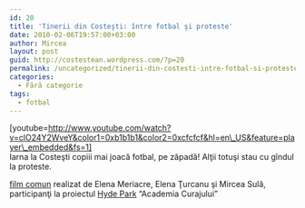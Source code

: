 ```yaml
---
id: 20
title: 'Tinerii din Costeşti: între fotbal şi proteste'
date: 2010-02-06T19:57:00+03:00
author: Mircea
layout: post
guid: http://costestean.wordpress.com/?p=20
permalink: /uncategorized/tinerii-din-costesti-intre-fotbal-si-proteste/
categories:
  - Fără categorie
tags:
  - fotbal
---
```

[youtube=http://www.youtube.com/watch?v=clO24Y2WveY&color1=0xb1b1b1&color2=0xcfcfcf&hl=en\_US&feature=player\_embedded&fs=1]  
Iarna la Costeşti copiii mai joacă fotbal, pe zăpadă! Alţii totuşi stau cu gîndul la proteste.<!--more-->

  
<a href="http://curaj.tv/academia-curajului/costesti/tinerii-de-la-costesti-intre-fotbal-si-proteste/#more-464" target="_blank">film comun</a> realizat de Elena Meriacre, Elena Ţurcanu şi Mircea Sulă, participanţi la proiectul <a href="http://curaj.net/hp" target="_blank">Hyde Park</a> “Academia Curajului”